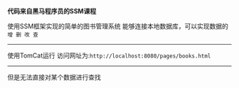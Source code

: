**代码来自黑马程序员的SSM课程**

使用SSM框架实现的简单的图书管理系统
能够连接本地数据库，可以实现数据的 `增 删 改 查`

---

使用TomCat运行 访问网址为:`http://localhost:8080/pages/books.html`

---

但是无法直接对某个数据进行查找
